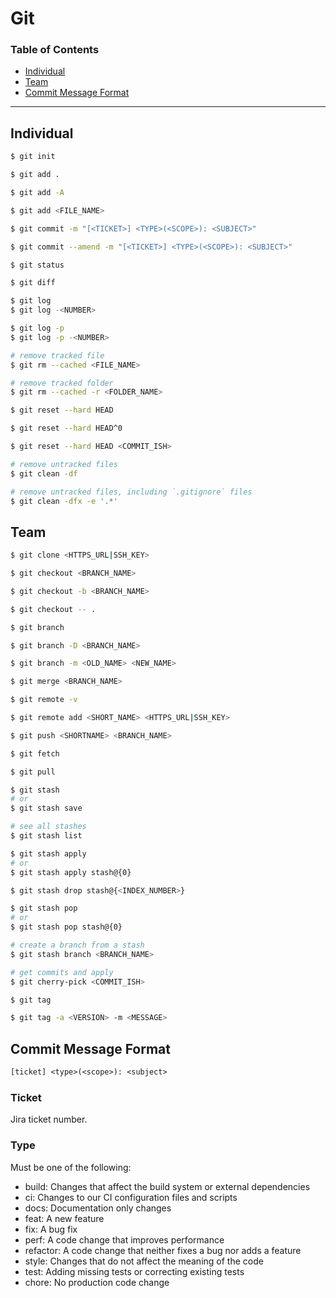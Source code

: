 # Git

### Table of Contents

* [Individual](#individual)
* [Team](#team)
* [Commit Message Format](#commit-message-format)

***

## Individual

```bash
$ git init
```

```bash
$ git add .

$ git add -A

$ git add <FILE_NAME>
```

```bash
$ git commit -m "[<TICKET>] <TYPE>(<SCOPE>): <SUBJECT>"

$ git commit --amend -m "[<TICKET>] <TYPE>(<SCOPE>): <SUBJECT>"
```

```bash
$ git status
```

```bash
$ git diff
```

```bash
$ git log
$ git log -<NUMBER>

$ git log -p
$ git log -p -<NUMBER>
```

```bash
# remove tracked file
$ git rm --cached <FILE_NAME>

# remove tracked folder
$ git rm --cached -r <FOLDER_NAME>
```

```bash
$ git reset --hard HEAD

$ git reset --hard HEAD^0

$ git reset --hard HEAD <COMMIT_ISH>
```

```bash
# remove untracked files
$ git clean -df

# remove untracked files, including `.gitignore` files
$ git clean -dfx -e '.*'
```

## Team

```bash
$ git clone <HTTPS_URL|SSH_KEY>
```

```bash
$ git checkout <BRANCH_NAME>

$ git checkout -b <BRANCH_NAME>

$ git checkout -- .
```

```bash
$ git branch

$ git branch -D <BRANCH_NAME>

$ git branch -m <OLD_NAME> <NEW_NAME>
```

```bash
$ git merge <BRANCH_NAME>
```

```bash
$ git remote -v

$ git remote add <SHORT_NAME> <HTTPS_URL|SSH_KEY>
```

```bash
$ git push <SHORTNAME> <BRANCH_NAME>
```

```bash
$ git fetch
```

```bash
$ git pull
```

```bash
$ git stash
# or
$ git stash save

# see all stashes
$ git stash list

$ git stash apply
# or
$ git stash apply stash@{0}

$ git stash drop stash@{<INDEX_NUMBER>}

$ git stash pop
# or
$ git stash pop stash@{0}

# create a branch from a stash
$ git stash branch <BRANCH_NAME>
```

```bash
# get commits and apply
$ git cherry-pick <COMMIT_ISH>
```

```bash
$ git tag

$ git tag -a <VERSION> -m <MESSAGE>
```

## Commit Message Format

```txt
[ticket] <type>(<scope>): <subject>
```

### Ticket

Jira ticket number.

### Type

Must be one of the following:

* build: Changes that affect the build system or external dependencies
* ci: Changes to our CI configuration files and scripts
* docs: Documentation only changes
* feat: A new feature
* fix: A bug fix
* perf: A code change that improves performance
* refactor: A code change that neither fixes a bug nor adds a feature
* style: Changes that do not affect the meaning of the code
* test: Adding missing tests or correcting existing tests
* chore: No production code change
